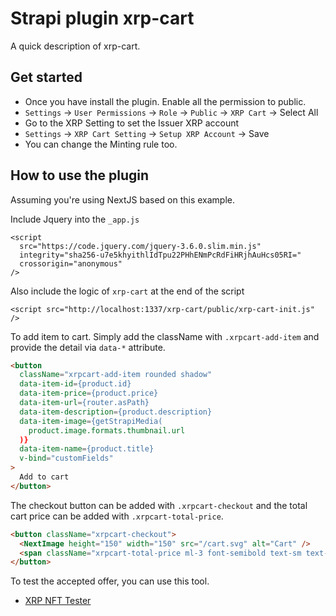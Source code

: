 # Strapi plugin xrp-cart

A quick description of xrp-cart.

## Get started
- Once you have install the plugin. Enable all the permission to public.
- `Settings` -> `User Permissions` -> `Role` -> `Public` -> `XRP Cart` -> Select All
- Go to the XRP Setting to set the Issuer XRP account
- `Settings` -> `XRP Cart Setting` -> `Setup XRP Account` -> Save
- You can change the Minting rule too.

## How to use the plugin
Assuming you're using NextJS based on this example.

Include Jquery into the `_app.js`
```
<script
  src="https://code.jquery.com/jquery-3.6.0.slim.min.js"
  integrity="sha256-u7e5khyithlIdTpu22PHhENmPcRdFiHRjhAuHcs05RI="
  crossorigin="anonymous"
/>
```

Also include the logic of `xrp-cart` at the end of the script
```
<script src="http://localhost:1337/xrp-cart/public/xrp-cart-init.js" />
```

To add item to cart. Simply add the className with `.xrpcart-add-item` and provide the detail via `data-*` attribute.
```html
<button
  className="xrpcart-add-item rounded shadow"
  data-item-id={product.id}
  data-item-price={product.price}
  data-item-url={router.asPath}
  data-item-description={product.description}
  data-item-image={getStrapiMedia(
    product.image.formats.thumbnail.url
  )}
  data-item-name={product.title}
  v-bind="customFields"
>
  Add to cart
</button>
```

The checkout button can be added with `.xrpcart-checkout` and the total cart price can be added with `.xrpcart-total-price`.
```html
<button className="xrpcart-checkout">
  <NextImage height="150" width="150" src="/cart.svg" alt="Cart" />
  <span className="xrpcart-total-price ml-3 font-semibold text-sm text-indigo-500"></span>
</button>
```

To test the accepted offer, you can use this tool.
- [XRP NFT Tester](https://github.com/XRPLF/xrpl-dev-portal/blob/master/content/_code-samples/nftoken-tester/js/nftoken-tester.html)
